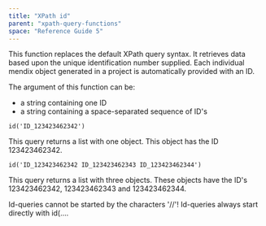 ```yaml
---
title: "XPath id"
parent: "xpath-query-functions"
space: "Reference Guide 5"
---
```



This function replaces the default XPath query syntax. It retrieves data based upon the unique identification number supplied. Each individual mendix object generated in a project is automatically provided with an ID.

The argument of this function can be:

*   a string containing one ID
*   a string containing a space-separated sequence of ID's

```
id('ID_123423462342')

```

This query returns a list with one object. This object has the ID 123423462342.


```
id('ID_123423462342 ID_123423462343 ID_123423462344')

```

This query returns a list with three objects. These objects have the ID's 123423462342, 123423462343 and 123423462344.

Id-queries cannot be started by the characters '//'! Id-queries always start directly with id(....
